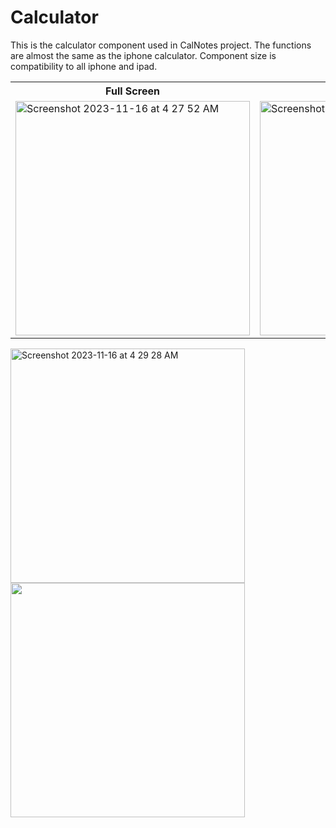 # Calculator

This is the calculator component used in CalNotes project. The functions are almost the same as the iphone calculator. Component size is compatibility to all iphone and ipad.

<table>
  <tr>
    <th>Full Screen</th>
    <th>Half Screen</th>
  </tr>
  <tr>
    <td>
      <img width="375" alt="Screenshot 2023-11-16 at 4 27 52 AM" src="https://github.com/jacky0207/Calculator/assets/36285720/c819b3ec-0b75-43c6-af50-52c85305d3b9">
    </td>
    <td>
      <img width="375" alt="Screenshot 2023-11-16 at 4 28 01 AM" src="https://github.com/jacky0207/Calculator/assets/36285720/5b9bfd1a-9b30-4998-82e4-70f3e62b43bb">
    </td>
  </tr>
</table>

<img width="375" alt="Screenshot 2023-11-16 at 4 29 28 AM" src="https://github.com/jacky0207/Calculator/assets/36285720/2b503e25-a966-4707-8c83-ff72698b2b8e">
<img width="375" src="https://github.com/jacky0207/Calculator/assets/36285720/4cdbd5f7-874a-4567-bee0-2f042b80b3e9">
